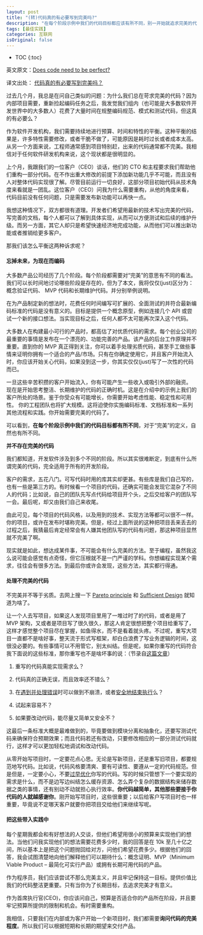 ```yaml
---
layout: post
title: "(转)代码真的有必要写到完美吗?"
description: "在每个阶段示例中我们的代码目标都应该有所不同，别一开始就追求完美的代码"
tags: [最佳实践]
categories: 互联网
isOriginal: false
---
```


* TOC
{:toc}

英文原文：[Does code need to be perfect?](https://medium.com/we-are-madewithlove/does-code-need-to-be-perfect-a53f36ad7163)

译文出处： [代码真的有必要写到完美吗？](https://www.oschina.net/translate/does-code-need-to-be-perfect)

过去几个月，我总是在问自己类似的问题：为什么我们总在苛求完美的代码？因为内部项目需要，重新捡起编码任务之后，我发觉我们组内（也可能是大多数软件开发世界中的大多数人）花费了大量时间在规整编码规范、模式和测试代码，但这真的有必要么？

作为软件开发机构，我们需要持续地进行预算、时间和特性的平衡。这种平衡的结果是，许多特性需要修改，或者干脆不做了，可能原因是耗时过长或者成本太高。从另一个方面来说，工程师通常感到项目特别赶，出来的代码通常都不完美。我相信对于任何软件研发机构来说，这个现状都是很明显的。

上个月，我跟我们的一位客户（CEO）谈话，他们的 CTO 和主程要求我们帮助他们重构一部分代码。在不作出重大修改的前提下添加新功能几乎不可能，而且没有人对整体代码实现很了解。尽管目前运行一切良好，这部分项目初始代码从技术角度来看就是一团乱。这位客户（CEO）问我为什么需要重构，从他的角度来看，代码目前没有任何问题，只是需要发布新功能可以再快一点。

我想这种情况下，双方都很有道理。开发者们希望用最新的技术写出完美的代码，写完善的文档，每个人都可以了解到具体实现，从而可以方便测试和后续的维护升级。而另一方面，其它人却只是希望快速经济地完成功能，从而他们可以推出新功能或者推销给更多客户。

那我们该怎么平衡这两种诉求呢？

#### 忘掉未来，为现在而编码

大多数产品公司经历了几个阶段。每个阶段都需要对“完美”的意思有不同的看法。我们可以长时间地讨论哪些阶段是存在的，但为了本文，我将仅仅(just)区分为：概念验证代码、 MVP 代码和长期维护代码。并分别举例说明。

在为产品制定新的想法时，花费任何时间编写可扩展的、全面测试的并符合最新编码标准的代码是没有意义的。目标是提供一个概念原型，例如连接几个 API 或尝试一个新的接口想法。当实现目标之后，任何人都不太可能再次深入这个代码。

大多数人在构建最小可行的产品时，都高估了对优质代码的需求。每个创业公司的最重要的事情是发布在一个漂亮的、功能完善的产品。该产品的后台工作原理并不重要。直到你的 MVP 真正得到关注，你可以着手处理劣质代码，甚至手工做些事情来证明你拥有一个适合的产品/市场。只有在你确定使用它，并且客户开始流入时，你应该开始关心代码，如果没到这一步，你其实仅仅(just)写了一次性的代码而已。

一旦这些辛苦积攒的客户开始流入，你有可能产生一些收入或吸引外部的融资。 现在是开始思考整洁、长期维护的代码的正确时机。这是在介绍中的示例上我们的客户所处的场景。鉴于你受众有可能增长，你需要开始考虑性能、稳定性和可用性。 你的工程团队也将扩大规模。这将迫使你实施编码标准、文档标准和一系列其他流程和实践。你开始需要完美的代码了。

可以看到，**在每个阶段示例中我们的代码目标都有所不同**，对于“完美”的定义，自然也有所不同。

**并不存在完美的代码**

我们都知道，开发软件涉及到多个不同的阶段。所以其实很难断定，到底有什么所谓完美的代码，完全适用于所有的开发阶段。

客户的需求，五花八门。可写代码时用的库其实却更甚。有些库是我们自己写的，也有一些是第三方的。有时候看一个项目的代码，还确实可能会发现它混杂了不同人的代码；比如说，自己的团队先写点代码给项目开个头，之后交给客户的团队写一会。最后呢，却又由我们自己来收尾。

由此可见，每个项目的代码风格，以及用到的技术、实现方法等都可以很不一样。你的项目，或许在发布时堪称完美。但是，经过上面所说的这种把项目丢来丢去的过程之后，我猜最后肯定经常会有人嫌其他团队写的代码有问题，那这种项目显然就不完美了啊。

现实就是如此，想达成某件事，不可能会有什么完美的方法。至于编程，虽然我这么说可能会感觉有点奇怪，但它压根就不是一门严谨的学科。你想编程实现某个需求，往往会有很多方法。到最后你或许会发现，这些方法，其实都行得通。

#### 处理不完美的代码

不完美并不等于劣质。去网上搜一下 [Pareto principle](https://en.wikipedia.org/wiki/Pareto_principle) 和 [Sufficient Design](https://www.industriallogic.com/blog/sufficient-design/) 就知道为啥了。

让一个人去写项目，如果这人发现项目里用了一堆过时了的代码，或者是用了 MVP 架构，又或者是项目写了很久很久，那这人肯定很想把整个项目给重写了，这样才感觉整个项目尽在掌握，如鱼得水，而不是看着就头疼。不过呢，重写大项目一直都不是啥好事，整天流于形式写框架，却白白浪费了写业务逻辑的时间，这很没必要的。有些事情可以不用管它，别太纠结。但是呢，如果你重写的代码符合我下面说的这些标准，那你重写也不是啥坏事的说：（节录自[这篇文章](http://swreflections.blogspot.be/2014/11/dont-waste-time-writing-perfect-code.html)）

1.  重写的代码真能实现需求么？

2.  代码真的正确无误，而且效率还不错么？

3.  在[遇到并处理错误](http://swreflections.blogspot.com/2012/03/defensive-programming-being-just-enough.html)时可以做到不崩溃，或者[安全地结束执行](https://buildsecurityin.us-cert.gov/articles/knowledge/principles/failing-securely)么？

4.  试起来容易不？

5.  如果要改动代码，能尽量又简单又安全不？

这最后一条标准大概是最难做到的，毕竟要做到模块分离和抽象化，还要写测试代码来确保符合预期效果；而且代码若还有改动，只要修改相应的一部分测试代码就行，这样才可以更加轻松地调试和改动代码。

从零开始写项目时，一定要花点心思。无论是写新项目，还是重写旧项目，都要规范地写代码。比如说，代码风格要清爽、要有可读性、要遵从一定的代码规范。但是但是，一定要小心，不要[过早优化](https://en.wikipedia.org/wiki/Program_optimization)你写的代码。写的时候只管想下一个要实现的需求是什么，而不是边写边纠结怎么缓存资源、怎么弄个复杂的数据结构来储存数据之类的事情，还有别动不动就担心执行效率。**你代码越简单，其他那些要接手你代码的人就越感谢你**。刚开始写项目时，这些很重要；以后给客户写项目时也一样重要，毕竟说不定哪天客户就要你把项目交给他们来继续写呢。

#### 把这些带入实践中

每个星期我都会和有好想法的人交谈，但他们希望用很小的预算来实现他们的想法。当他们问我实现他们的想法需要花费多少时，我的回答是在 10k 至几十亿之间，所以基本上是把这个问题抛回给对方，问他们希望花费多少。根据他们的回答，我会试图清楚地向他们解释他们可以期待什么：概念证明、MVP（Minimum Viable Product – 最简化可实行产品）或拥有长期可用代码的产品。

作为程序员，我们应该尝试不那么完美主义，并且牢记保持这一目标。提供价值比我们的代码整洁更重要。只有当你为了长期目标，去追求完美才有意义。

作为首席执行官(CEO)，你应该问自己，预算是否适合你的产品所在阶段，并且要牢记预算所提供的限制和机会。有时需要重构。

我相信，只要我们在内部或为客户开始一个新项目时，我们都需要**询问代码的完美程度**。所以我们可以根据短期和长期的期望来交付产品。


